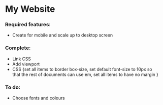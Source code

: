# My Website

### Required features:
  * Create for mobile and scale up to desktop screen

### Complete:
  * Link CSS
  * Add viewport
  * CSS {set all items to border box-size,
    set default font-size to 10px so that the rest of documents can use em,
    set all items to have no margin
  }

### To do:
  * Choose fonts and colours
